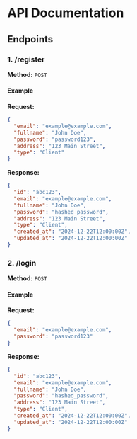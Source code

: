 # API Documentation

## Endpoints

### 1. **/register**

**Method:** `POST`

#### Example
**Request:**
```json
{
  "email": "example@example.com",
  "fullname": "John Doe",
  "password": "password123",
  "address": "123 Main Street",
  "type": "Client"
}
```

**Response:**
```json
{
  "id": "abc123",
  "email": "example@example.com",
  "fullname": "John Doe",
  "password": "hashed_password",
  "address": "123 Main Street",
  "type": "Client",
  "created_at": "2024-12-22T12:00:00Z",
  "updated_at": "2024-12-22T12:00:00Z"
}
```

### 2. **/login**

**Method:** `POST`

#### Example
**Request:**
```json
{
  "email": "example@example.com",
  "password": "password123"
}
```

**Response:**
```json
{
  "id": "abc123",
  "email": "example@example.com",
  "fullname": "John Doe",
  "password": "hashed_password",
  "address": "123 Main Street",
  "type": "Client",
  "created_at": "2024-12-22T12:00:00Z",
  "updated_at": "2024-12-22T12:00:00Z"
}
```
